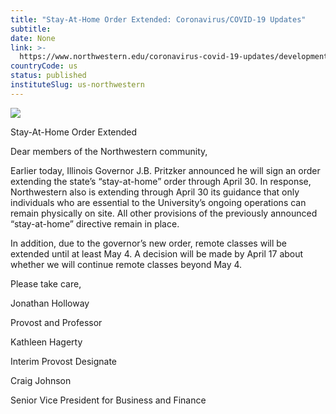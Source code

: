 ```yaml
---
title: "Stay-At-Home Order Extended: Coronavirus/COVID-19 Updates"
subtitle: 
date: None
link: >-
  https://www.northwestern.edu/coronavirus-covid-19-updates/developments/updates/march-31-stay-at-home-order-extended.html
countryCode: us
status: published
instituteSlug: us-northwestern
---
```

![](https://common.northwestern.edu/v8/images/northwestern-thumbnail.jpg)

Stay-At-Home Order Extended

Dear members of the Northwestern community,

Earlier today, Illinois Governor J.B. Pritzker announced he will sign an order extending the state’s “stay-at-home” order through April 30. In response, Northwestern also is extending through April 30 its guidance that only individuals who are essential to the University’s ongoing operations can remain physically on site. All other provisions of the previously announced “stay-at-home” directive remain in place.

In addition, due to the governor’s new order, remote classes will be extended until at least May 4. A decision will be made by April 17 about whether we will continue remote classes beyond May 4.

Please take care,

Jonathan Holloway

Provost and Professor

Kathleen Hagerty

Interim Provost Designate

Craig Johnson

Senior Vice President for Business and Finance